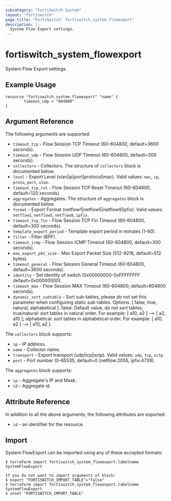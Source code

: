 ```yaml
---
subcategory: "FortiSwitch System"
layout: "fortiswitch"
page_title: "FortiSwitch: fortiswitch_system_flowexport"
description: |-
  System Flow Export settings.
---
```


# fortiswitch_system_flowexport
System Flow Export settings.

## Example Usage

```hcl
resource "fortiswitch_system_flowexport" "name" {
        timeout_udp = "604800"
}
```

## Argument Reference

The following arguments are supported:

* `timeout_tcp` - Flow Session TCP Timeout (60-604800, default=3600 seconds).
* `timeout_udp` - Flow Session UDP Timeout (60-604800, default=300 seconds).
* `collectors` - Collectors. The structure of `collectors` block is documented below.
* `level` - Export Level (vlan|ip|port|protocol|mac). Valid values: `mac`, `ip`, `proto`, `port`, `vlan`.
* `timeout_tcp_rst` - Flow Session TCP Reset Timeout (60-604800, default=120 seconds).
* `aggregates` - Aggregates. The structure of `aggregates` block is documented below.
* `format` - Export Format (netflow1|netflow5|netflow9|ipfix). Valid values: `netflow1`, `netflow5`, `netflow9`, `ipfix`.
* `timeout_tcp_fin` - Flow Session TCP Fin Timeout (60-604800, default=300 seconds).
* `template_export_period` - Template export period in minutes (1-60).
* `filter` - Filter (BPF).
* `timeout_icmp` - Flow Session ICMP Timeout (60-604800, default=300 seconds).
* `max_export_pkt_size` - Max Export Packet Size (512-9216, default=512 bytes).
* `timeout_general` - Flow Session General Timeout (60-604800, default=3600 seconds).
* `identity` - Set identity of switch (0x00000000-0xFFFFFFFF default=0x00000000).
* `timeout_max` - Flow Session MAX Timeout (60-604800, default=604800 seconds).
* `dynamic_sort_subtable` - Sort sub-tables, please do not set this parameter when configuring static sub-tables. Options: [ false, true, natural, alphabetical ]. false: Default value, do not sort tables; true/natural: sort tables in natural order. For example: [ a10, a2 ] --> [ a2, a10 ]; alphabetical: sort tables in alphabetical order. For example: [ a10, a2 ] --> [ a10, a2 ].

The `collectors` block supports:

* `ip` - IP address.
* `name` - Collector name.
* `transport` - Export transport (udp|tcp|sctp). Valid values: `udp`, `tcp`, `sctp`.
* `port` - Port number (0-65535, default=0 (netflow:2055, ipfix:4739).

The `aggregates` block supports:

* `ip` - Aggregate's IP and Mask.
* `id` - Aggregate id.


## Attribute Reference

In addition to all the above arguments, the following attributes are exported:
* `id` - an identifier for the resource.

## Import

System FlowExport can be imported using any of these accepted formats:
```
$ terraform import fortiswitch_system_flowexport.labelname SystemFlowExport

If you do not want to import arguments of block:
$ export "FORTISWITCH_IMPORT_TABLE"="false"
$ terraform import fortiswitch_system_flowexport.labelname SystemFlowExport
$ unset "FORTISWITCH_IMPORT_TABLE"
```
